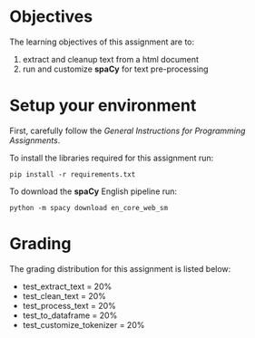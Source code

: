 # Objectives

The learning objectives of this assignment are to:

1. extract and cleanup text from a html document
2. run and customize **spaCy** for text pre-processing

# Setup your environment

First, carefully follow the *General Instructions for Programming Assignments*.

To install the libraries required for this assignment run:

    pip install -r requirements.txt

To download the **spaCy** English pipeline run:

    python -m spacy download en_core_web_sm

    
# Grading

The grading distribution for this assignment is listed below:
- test_extract_text = 20%
- test_clean_text = 20%
- test_process_text = 20%
- test_to_dataframe = 20%
- test_customize_tokenizer = 20%